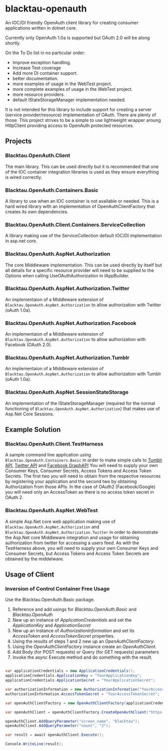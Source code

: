 blacktau-openauth
=================

An IOC/DI friendly OpenAuth client library for creating consumer applications written in dotnet core.

Currently only OpenAuth 1.0a is supported but OAuth 2.0 will be along shortly. 

On the To Do list in no particular order:

* Improve exception handling.
* Increase Test coverage
* Add more DI container support.
* better documentation. 
* more examples of usage in the WebTest project. 
* more complete examples of usage in the WebTest project. 
* more resource providers. 
* default IStateStorageManager implementation needed.

It is not intended for this library to include support for creating a server (service provider/resource) implementation of OAuth. There are plenty of those. 
This project strives to be a simple to use lightweight wrapper aroung HttpClient providing access to OpenAuth protected resources. 

Projects
--------

### Blacktau.OpenAuth.Client

The main library. This can be used directly but it is recommended that one of the IOC container integration libraries is used as they ensure everything is wired correctly. 

### Blacktau.OpenAuth.Containers.Basic 

A library to use when an IOC container is not available or needed. This is a hard wired library with an implementation of OpenAuthClientFactory that creates its own dependencies. 

### Blacktau.OpenAuth.Client.Containers.ServiceCollection 

A library making use of the ServiceCollection default IOC/DI implementation in asp.net core.  

### Blacktau.OpenAuth.AspNet.Authorization

The core Middleware implementation. This can be used directly by itself but all details for a specific resource provider will need to be supplied to the Options when calling UseOAuthAuthorization in IAppBuilder.

### Blacktau.OpenAuth.AspNet.Authorization.Twitter 

An implementaion of a Middleware extension of `Blacktau.OpenAuth.AspNet.Authorization` to allow authorization with Twitter (oAuth 1.0a).  

### Blacktau.OpenAuth.AspNet.Authorization.Facebook 

An implementaion of a Middleware extension of `Blacktau.OpenAuth.AspNet.Authorization` to allow authorization with Facebook (OAuth 2.0).

### Blacktau.OpenAuth.AspNet.Authorization.Tumblr 

An implementaion of a Middleware extension of `Blacktau.OpenAuth.AspNet.Authorization` to allow authorization with Tumblr (oAuth 1.0a).  

### Blacktau.OpenAuth.AspNet.SessionStateStorage 

An implementation of the IStateStorageManager (required for the normal functioning of `Blacktau.OpenAuth.AspNet.Authorization`) that makes use of Asp.Net Core Sessions. 

Example Solution
---------------- 

### Blacktau.OpenAuth.Client.TestHarness 

A sample command line application using `Blacktau.OpenAuth.Containers.Basic` in order to make simple calls to [Tumblr API](https://www.tumblr.com/docs/en/api/v2), [Twitter API](https://dev.twitter.com/rest/public) and [Facebook GraphAPI](https://developers.facebook.com/docs/graph-api) 
You will need to supply your own Consumer Keys, Consumer Secrets, Access Tokens and Access Token Secrets. 
The first two you will need to obtain from the respective resources by registering your application and the second two by obtaining Authorization from those APIs. In the case of OAuth2 (Facebook/Google) you will need only an AccessToken as there is no access token secret in OAuth 2.

### Blacktau.OpenAuth.AspNet.WebTest

A simple Asp.Net core web application making use of `Blacktau.OpenAuth.AspNet.Authorization` and `Blacktau.OpenAuth.AspNet.Authorization.Twitter` in order to demonstrate the Asp.Net core Middleware integration and usage for obtaining authorization from twitter for accessing a users feed.
As with the TestHarness above, you will need to supply your own Consumer Keys and Consumer Secrets, but Access Tokens and Access Token Secrets are obtained by the middelware.

Usage of Client
---------------

### Inversion of Control Container Free Usage

Use the Blacktau.OpenAuth.Basic package. 

1. Reference and add usings for *Blacktau.OpenAuth.Basic* and *Blacktau.OpenAuth*
2. New up an instance of *ApplicationCredentials* and set the *ApplicationKey* and *ApplicationSecret*
3. New up an instance of *AuthorizationInformation* and set its *AccessToken* and *AccessTokenSecret* properties.
4. Using the results of steps 1 and 2 new up an *OpenAuthClientFactory*.
5. Using the *OpenAuthClientFactory* instance create an *OpenAuthClient*.
6. Add Body (for POST requests) or Query (for GET requests) parameters
7. Invoke the async Execute method and do something with the result. 

```cs

var applicationCredentials = new ApplicationCredentials();
applicationCredentials.ApplicationKey = "YourApplicationKey";
applicationCredentials.ApplicationSecret = "YourApplicationSecret";

var authorizationInformation = new AuthorizationInformation("YourAccessToken");
authorizationInformation.AccessTokenSecret = "YourAccessTokenSecret";

var openAuthClientFactory = new OpenAuthClientFactory(applicationCredentials, authorizationInformation);

var openAuthClient = openAuthClientFactory.CreateOpenAuthClient("https://api.twitter.com/1.1/statuses/user_timeline.json", HttpMethod.Get, OpenAuthVersion.OneA);

openAuthClient.AddQueryParameter("screen_name", "blacktau");
openAuthClient.AddQueryParameter("count", "2");

var result = await openAuthClient.Execute();

Console.WriteLine(result);

```
